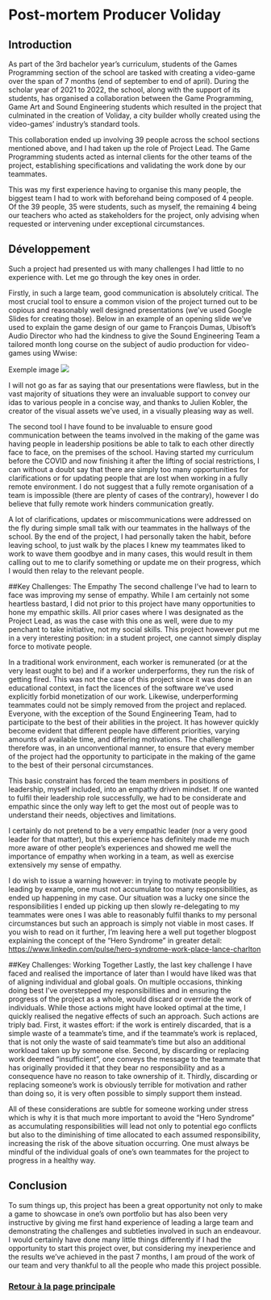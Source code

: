 # Post-mortem Producer Voliday

## Introduction
As part of the 3rd bachelor year’s curriculum, students of the Games Programming section of the school are tasked with creating a video-game over the span of 7 months (end of september to end of april). During the scholar year of 2021 to 2022, the school, along with the support of its students, has organised a collaboration between the Game Programming, Game Art and Sound Engineering students which resulted in the project that culminated in the creation of Voliday, a city builder wholly created using the video-games’ industry’s standard tools.

This collaboration ended up involving 39 people across the school sections mentioned above, and I had taken up the role of Project Lead. The Game Programming students acted as internal clients for the other teams of the project, establishing specifications and validating the work done by our teammates.

This was my first experience having to organise this many people, the biggest team I had to work with beforehand being composed of 4 people. Of the 39 people, 35 were students, such as myself, the remaining 4 being our teachers who acted as stakeholders for the project, only advising when requested or intervening under exceptional circumstances.
 
## Développement
Such a project had presented us with many challenges I had little to no experience with. Let me go through the key ones in order.

Firstly, in such a large team, good communication is absolutely critical. The most crucial tool to ensure a common vision of the project turned out to be copious and reasonably well designed presentations (we’ve used Google Slides for creating those). Below in an example of an opening slide we’ve used to explain the game design of our game to François Dumas, Ubisoft’s Audio Director who had the kindness to give the Sound Engineering Team a tailored month long course on the subject of audio production for video-games using Wwise:

Exemple image
![](https://worgaros.github.io/Images/openwin.gif)

I will not go as far as saying that our presentations were flawless, but in the vast majority of situations they were an invaluable support to convey our idas to various people in a concise way, and thanks to Julien Kobler, the creator of the visual assets we’ve used, in a visually pleasing way as well.

The second tool I have found to be invaluable to ensure good communication between the teams involved in the making of the game was having people in leadership positions be able to talk to each other directly face to face, on the premises of the school. Having started my curriculum before the COVID and now finishing it after the lifting of social restrictions, I can without a doubt say that there are simply too many opportunities for clarifications or for updating people that are lost when working in a fully remote environment. I do not suggest that a fully remote organisation of a team is impossible (there are plenty of cases of the contrary), however I do believe that fully remote work hinders communication greatly.

A lot of clarifications, updates or miscommunications were addressed on the fly during simple small talk with our teammates in the hallways of the school. By the end of the project, I had personally taken the habit, before leaving school, to just walk by the places I knew my teammates liked to work to wave them goodbye and in many cases, this would result in them calling out to me to clarify something or update me on their progress, which I would then relay to the relevant people.

##Key Challenges: The Empathy
The second challenge I’ve had to learn to face was improving my sense of empathy. While I am certainly not some heartless bastard, I did not prior to this project have many opportunities to hone my empathic skills. All prior cases where I was designated as the Project Lead, as was the case with this one as well, were due to my penchant to take initiative, not my social skills. This project however put me in a very interesting position: in a student project, one cannot simply display force to motivate people.

In a traditional work environment, each worker is remunerated (or at the very least ought to be) and if a worker underperforms, they run the risk of getting fired. This was not the case of this project since it was done in an educational context, in fact the licences of the software we’ve used explicitly forbid monetization of our work. Likewise, underperforming teammates could not be simply removed from the project and replaced. Everyone, with the exception of the Sound Engineering Team, had to participate to the best of their abilities in the project. It has however quickly become evident that different people have different priorities, varying amounts of available time, and differing motivations. The challenge therefore was, in an unconventional manner, to ensure that every member of the project had the opportunity to participate in the making of the game to the best of their personal circumstances.

This basic constraint has forced the team members in positions of leadership, myself included, into an empathy driven mindset. If one wanted to fulfil their leadership role successfully, we had to be considerate and empathic since the only way left to get the most out of people was to understand their needs, objectives and limitations.

I certainly do not pretend to be a very empathic leader (nor a very good leader for that matter), but this experience has definitely made me much more aware of other people’s experiences and showed me well the importance of empathy when working in a team, as well as exercise extensively my sense of empathy.

I do wish to issue a warning however: in trying to motivate people by leading by example, one must not accumulate too many responsibilities, as ended up happening in my case. Our situation was a lucky one since the responsibilities I ended up picking up then slowly re-delegating to my teammates were ones I was able to reasonably fulfil thanks to my personal circumstances but such an approach is simply not viable in most cases. If you wish to read on it further, I’m leaving here a well put together blogpost explaining the concept of the “Hero Syndrome” in greater detail: https://www.linkedin.com/pulse/hero-syndrome-work-place-lance-charlton

##Key Challenges: Working Together
Lastly, the last key challenge I have faced and realised the importance of later than I would have liked was that of aligning individual and global goals. On multiple occasions, thinking doing best I’ve overstepped my responsibilities and in ensuring the progress of the project as a whole, would discard or override the work of individuals. While those actions might have looked optimal at the time, I quickly realised the negative effects of such an approach. Such actions are triply bad. First, it wastes effort: if the work is entirely discarded, that is a simple waste of a teammate’s time, and if the teammate’s work is replaced, that is not only the waste of said teammate’s time but also an additional workload taken up by someone else. Second, by discarding or replacing work deemed “insufficient”, one conveys the message to the teammate that has originally provided it that they bear no responsibility and as a consequence have no reason to take ownership of it. Thirdly, discarding or replacing someone’s work is obviously terrible for motivation and rather than doing so, it is very often possible to simply support them instead.

All of these considerations are subtle for someone working under stress which is why it is that much more important to avoid the “Hero Syndrome” as accumulating responsibilities will lead not only to potential ego conflicts but also to the diminishing of time allocated to each assumed responsibility, increasing the risk of the above situation occurring. One must always be mindful of the individual goals of one’s own teammates for the project to progress in a healthy way.

## Conclusion
To sum things up, this project has been a great opportunity not only to make a game to showcase in one’s own portfolio but has also been very instructive by giving me first hand experience of leading a large team and demonstrating the challenges and subtleties involved in such an endeavour. I would certainly have done many little things differently if I had the opportunity to start this project over, but considering my inexperience and the results we’ve achieved in the past 7 months, I am proud of the work of our team and very thankful to all the people who made this project possible.


### [Retour à la page principale](https://worgaros.github.io/)

